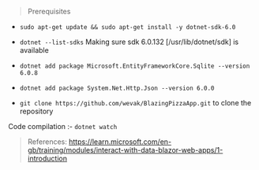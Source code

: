 
> Prerequisites
* `sudo apt-get update && sudo apt-get install -y dotnet-sdk-6.0`

* `dotnet --list-sdks` Making sure sdk 6.0.132 [/usr/lib/dotnet/sdk] is available

* `dotnet add package Microsoft.EntityFrameworkCore.Sqlite --version 6.0.8`

* `dotnet add package System.Net.Http.Json --version 6.0.0`

* `git clone https://github.com/wevak/BlazingPizzaApp.git` to clone the repository

Code compilation :- `dotnet watch`

> References:
https://learn.microsoft.com/en-gb/training/modules/interact-with-data-blazor-web-apps/1-introduction